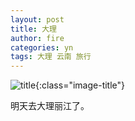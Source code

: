 ```yaml
---
layout: post
title: 大理
author: fire
categories: yn 
tags: 大理 云南 旅行
---
```


![title](http://image.sideproject.cn/title/title_104.jpg){:class="image-title"}

明天去大理丽江了。 